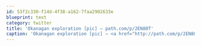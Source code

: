 ```yaml
---
id: 53f2c330-f14d-4f38-a162-7faa2902633e
blueprint: text
category: twitter
title: 'Okanagan exploration [pic] — path.com/p/2EN80T'
caption: 'Okanagan exploration [pic] — <a href="http://path.com/p/2EN80T" title="http://path.com/p/2EN80T" class="link link_untco">path.com/p/2EN80T</a>'
---
```

